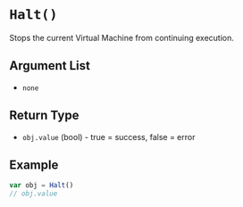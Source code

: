 # `Halt()`

Stops the current Virtual Machine from continuing execution.

## Argument List

 * `none`

## Return Type

 * `obj.value` (bool) - true = success, false = error

## Example

```js
var obj = Halt()
// obj.value
```

